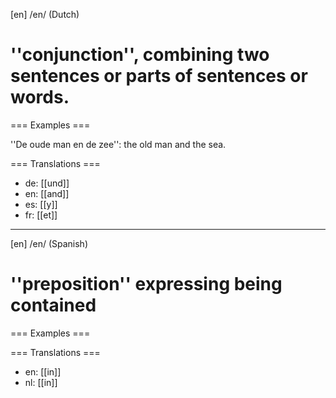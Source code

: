 [en] /en/ (Dutch) 

# ''conjunction'', combining two sentences or parts of sentences or words.

=== Examples ===

''De oude man en de zee'': the old man and the sea.

=== Translations ===

* de: [[und]]
* en: [[and]]
* es: [[y]]
* fr: [[et]]

----

[en] /en/ (Spanish) 

# ''preposition'' expressing being contained

=== Examples ===



=== Translations ===

* en: [[in]]
* nl: [[in]]